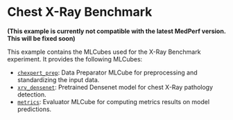 # Chest X-Ray Benchmark

**(This example is currently not compatible with the latest MedPerf version. This will be fixed soon)**

This example contains the MLCubes used for the X-Ray Benchmark experiment. It provides the following MLCubes:

- [`chexpert_prep`](./chexpert_prep/): Data Preparator MLCube for preprocessing and standardizing the input data.
- [`xrv_densenet`](./xrv_densenet/): Pretrained Densenet model for chest X-Ray pathology detection.
- [`metrics`](./metrics/): Evaluator MLCube for computing metrics results on model predictions.
